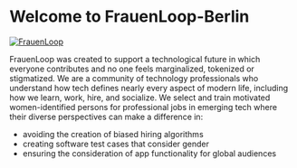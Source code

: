 # Welcome to FrauenLoop-Berlin

[![FrauenLoop](https://images.squarespace-cdn.com/content/v1/5e2c8a2e54405918ab85f3d2/1587330230740-PH0AC7VJK4IKBIAML9YL/ke17ZwdGBToddI8pDm48kE25ygLZCFcefWMGJ7zEgZ8UqsxRUqqbr1mOJYKfIPR7LoDQ9mXPOjoJoqy81S2I8N_N4V1vUb5AoIIIbLZhVYwL8IeDg6_3B-BRuF4nNrNcQkVuAT7tdErd0wQFEGFSnJb5Oa7dZL4bdIena_TDNAT46i2H6iGBh5Bhx4-s_b_BHGOFBLgEM3b7WDfe4FYjEg/FL_virtual?format=1000w)](https://www.frauenloop.org)

FrauenLoop was created to support a technological future in which everyone contributes and no one feels marginalized, tokenized or stigmatized. We are a community of technology professionals who understand how tech defines nearly every aspect of modern life, including how we learn, work, hire, and socialize. We select and train motivated women-identified persons for professional jobs in emerging tech where their diverse perspectives can make a difference in:           

* avoiding the creation of biased hiring algorithms
* creating software test cases that consider gender
* ensuring the consideration of app functionality for global audiences
